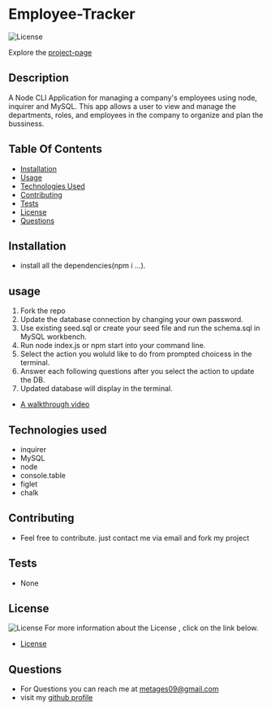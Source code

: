 # Employee-Tracker

![License](https://img.shields.io/badge/License-MIT-green.svg "License Badge")
 
Explore the [project-page](https://github.com/Mgithub89/Employee-Tracker.git)

## Description
  A Node CLI Application for managing a company's employees using node, inquirer and MySQL. This app allows a user to view and manage the departments, roles, and employees in the company to organize and plan the bussiness.
 

## Table Of Contents 
* [Installation](#Installation)
* [Usage](#Usage)
* [Technologies Used](#Technologies-Used)
* [Contributing](#Contributing)
* [Tests](#Tests)
* [License](#License)
* [Questions](#Questions)

## Installation
* install all the dependencies(npm i ...).

## usage
1. Fork the repo
2. Update the database connection by changing your own password.
3. Use existing seed.sql or create your seed file and run the schema.sql in MySQL workbench.
4. Run  node index.js or npm start into your command line.
5. Select the action you woluld like to do from prompted choicess in the terminal.
6. Answer each following questions after you select the action to update the DB.
7. Updated database will display in the terminal. 

* [A walkthrough video](https://drive.google.com/file/d/1SF7YSCp4t1G-cmr-s0Y0SBdeYXNNuvbF/view) 

## Technologies used
* inquirer
* MySQL
* node
* console.table
* figlet
* chalk

## Contributing
* Feel free to contribute. just contact me via email and fork my project

## Tests
* None

## License 
 ![License](https://img.shields.io/badge/License-MIT-green.svg "License Badge")
 For more information about the License , click on the link below.
 * [License](https://opensource.org/licenses/MIT)

## Questions
* For Questions you can reach me at [metages09@gmail.com](mailto:metages09@gmail.com)
* visit my [github profile](https://github.com/Mgithub89)
        
